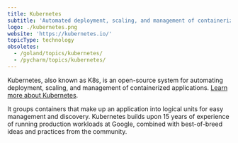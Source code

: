 ```yaml
---
title: Kubernetes
subtitle: 'Automated deployment, scaling, and management of containerized applications'
logo: ./kubernetes.png
website: 'https://kubernetes.io/'
topicType: technology
obsoletes:
  - /goland/topics/kubernetes/
  - /pycharm/topics/kubernetes/
---
```


Kubernetes, also known as K8s, is an open-source system for automating deployment, scaling, and management of
containerized applications. [Learn more about Kubernetes](https://kubernetes.io/).

It groups containers that make up an application into logical units for easy management and discovery. Kubernetes builds
upon 15 years of experience of running production workloads at Google, combined with best-of-breed ideas and practices
from the community.

